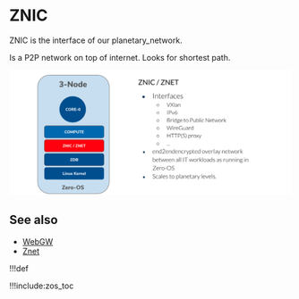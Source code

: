 # ZNIC

ZNIC is the interface of our planetary_network.

Is a P2P network on top of internet. Looks for shortest path.

![](img/znet_znic.jpg)

## See also

- [WebGW](webgw)
- [Znet](znet)

!!!def 

!!!include:zos_toc